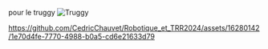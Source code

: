 pour le truggy
![Truggy](https://github.com/CedricChauvet/Robotique_et_TRR2024/assets/16280142/e587798a-a27f-499b-869e-5c0e25686b6e)


https://github.com/CedricChauvet/Robotique_et_TRR2024/assets/16280142/1e70d4fe-7770-4988-b0a5-cd6e21633d79

